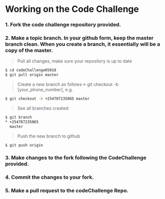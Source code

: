# Working on the Code Challenge
### 1. Fork the code challenge repository provided.

### 2. Make a topic branch. In your github form, keep the master branch clean. When you create a branch, it essentially will be a copy of the master.

>Pull all changes, make sure your repository is up to date
```sh
$ cd codeChallenge05018
$ git pull origin master
```

>Create a new branch as follows-> git checkout -b [your_phone_number], e.g.
```sh
$ git checkout -b +254787235065 master
```

>See all branches created
```sh
$ git branch
* +254787235065
  master
```

>Push the new branch to github
```sh
$ git push origin
```

### 3. Make changes to the fork following the CodeChallenge provided.

### 4. Commit the changes to your fork.

### 5. Make a pull request to the codeChallenge Repo.
